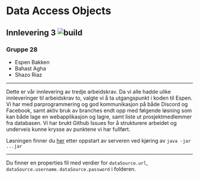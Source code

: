 
# Data Access Objects
## Innlevering 3 ![build](https://github.com/espenbakken/HTTP-Server/workflows/Java%20CI%20with%20Maven/badge.svg)
### Gruppe 28
- Espen Bakken
- Bahast Agha
- Shazo Riaz
-- -- 

Dette er vår innlevering av tredje arbeidskrav. Da vi alle hadde ulike innleveringer
til arbeidskrav to, valgte vi å ta utgangspunkt i koden til Espen. Vi har 
med parprogrammering og god kommunikasjon på både Discord og Facebook, samt aktiv 
bruk av branches endt opp med følgende løsning som kan både lage en webapplikasjon
og lagre, samt liste ut prosjektmedlemmer fra databasen. Vi har brukt Github Issues for 
å strukturere arbeidet og underveis kunne krysse av punktene vi har fullført. 

Løsningen finner du [her](https://localhost:8080/index.html) etter oppstart av serveren
ved kjøring av `java -jar ...jar`
-- --
Du finner en properties fil med verdier for `dataSource.url`, `dataSource.username`. `dataSource.password`
i folderen. 

